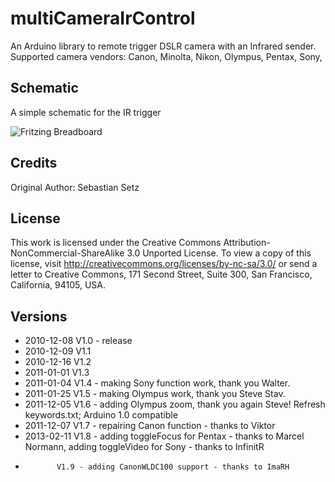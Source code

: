 # multiCameraIrControl

An Arduino library to remote trigger DSLR camera with an Infrared sender. 
Supported camera vendors: Canon, Minolta, Nikon, Olympus, Pentax, Sony,

## Schematic
A simple schematic for the IR trigger

![Fritzing Breadboard](Images/buspivot.jpg)

## Credits

Original Author: Sebastian Setz

## License

This work is licensed under the Creative Commons Attribution-NonCommercial-ShareAlike 3.0 Unported License.
To view a copy of this license, visit http://creativecommons.org/licenses/by-nc-sa/3.0/ or send a letter to
Creative Commons, 171 Second Street, Suite 300, San Francisco, California, 94105, USA.

## Versions

* 2010-12-08 V1.0 - release
* 2010-12-09 V1.1 
* 2010-12-16 V1.2
* 2011-01-01 V1.3
* 2011-01-04 V1.4 - making Sony function work, thank you Walter.
* 2011-01-25 V1.5 - making Olympus work, thank you Steve Stav.
* 2011-12-05 V1.6 - adding Olympus zoom, thank you again Steve! Refresh keywords.txt; Arduino 1.0 compatible
* 2011-12-07 V1.7 - repairing Canon function - thanks to Viktor
* 2013-02-11 V1.8 - adding toggleFocus for Pentax - thanks to Marcel Normann, adding toggleVideo for Sony - thanks to InfinitR
*            V1.9 - adding CanonWLDC100 support - thanks to ImaRH

